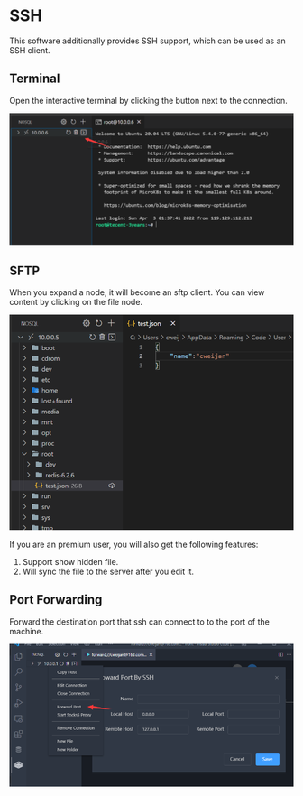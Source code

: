 # SSH

This software additionally provides SSH support, which can be used as an SSH client.

## Terminal

Open the interactive terminal by clicking the button next to the connection.

![img](image/ssh/1648921120107.png)

## SFTP

When you expand a node, it will become an sftp client. You can view content by clicking on the file node.

![img](image/ssh/1648921326091.png)

If you are an premium user, you will also get the following features:

1. Support show hidden file.
2. Will sync the file to the server after you edit it.

## Port Forwarding

Forward the destination port that ssh can connect to to the port of the machine.

![](image/ssh/1646808779136.png)
